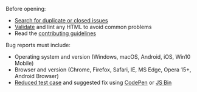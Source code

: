 Before opening:

- [Search for duplicate or closed issues](https://github.com/DryKISS/industryui.com/issues?utf8=%E2%9C%93&q=is%3Aissue)
- [Validate](https://html5.validator.nu/) and lint any HTML to avoid common problems
- Read the [contributing guidelines](https://github.com/DryKISS/industryui.com/blob/master/.github/CONTRIBUTING.md)

Bug reports must include:

- Operating system and version (Windows, macOS, Android, iOS, Win10 Mobile)
- Browser and version (Chrome, Firefox, Safari, IE, MS Edge, Opera 15+, Android Browser)
- [Reduced test case](https://css-tricks.com/reduced-test-cases/) and suggested fix using [CodePen](https://codepen.io/) or [JS Bin](https://jsbin.com/)
